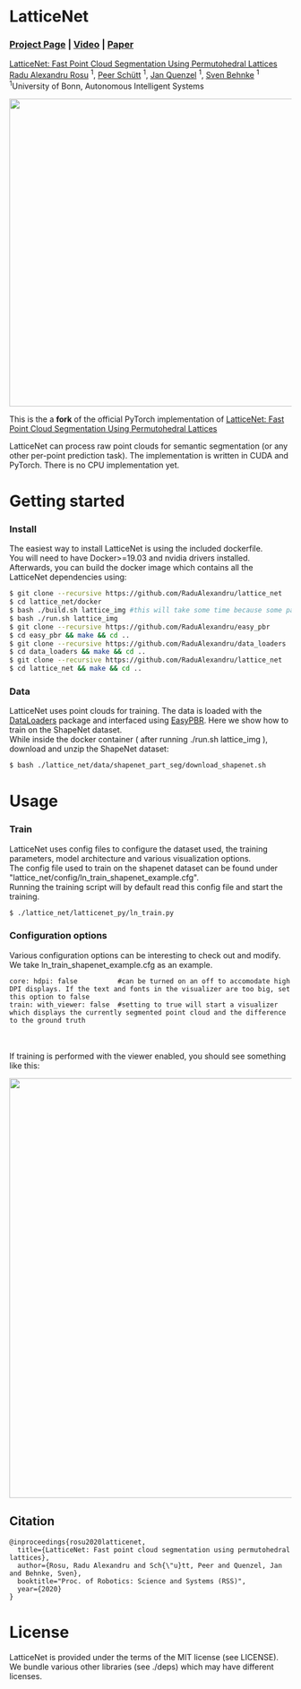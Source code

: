 # LatticeNet 

### [Project Page](https://www.ais.uni-bonn.de/videos/RSS_2020_Rosu/) | [Video](https://www.youtube.com/watch?v=503Z5Vw9a90) | [Paper](https://www.ais.uni-bonn.de/videos/RSS_2020_Rosu/RSS_2020_Rosu.pdf)

[LatticeNet: Fast Point Cloud Segmentation Using Permutohedral Lattices](https://www.ais.uni-bonn.de/videos/RSS_2020_Rosu/)  
 [Radu Alexandru Rosu](https://www.ais.uni-bonn.de/%7Erosu/) <sup>1</sup>,
 [Peer Sch&uuml;tt]() <sup>1</sup>,
 [Jan Quenzel](https://www.ais.uni-bonn.de/%7Ejquenzel/) <sup>1</sup>,
 [Sven Behnke](https://www.ais.uni-bonn.de/behnke/) <sup>1</sup>
 <br>
 <sup>1</sup>University of Bonn, Autonomous Intelligent Systems
   

<p align="middle">
  <img src="imgs/teaser.png" width="550" />
</p>

This is the a **fork** of the official PyTorch implementation of [LatticeNet: Fast Point Cloud Segmentation Using Permutohedral Lattices](http://www.ais.uni-bonn.de/videos/RSS_2020_Rosu/) 

LatticeNet can process raw point clouds for semantic segmentation (or any other per-point prediction task). The implementation is written in CUDA and PyTorch. There is no CPU implementation yet.

# Getting started 

### Install

The easiest way to install LatticeNet is using the included dockerfile. <br/>
You will need to have Docker>=19.03 and nvidia drivers installed. <br/>
Afterwards, you can build the docker image which contains all the LatticeNet dependencies using: 

```sh
$ git clone --recursive https://github.com/RaduAlexandru/lattice_net
$ cd lattice_net/docker
$ bash ./build.sh lattice_img #this will take some time because some packages need to be build from source
$ bash ./run.sh lattice_img 
$ git clone --recursive https://github.com/RaduAlexandru/easy_pbr
$ cd easy_pbr && make && cd ..
$ git clone --recursive https://github.com/RaduAlexandru/data_loaders  
$ cd data_loaders && make && cd ..
$ git clone --recursive https://github.com/RaduAlexandru/lattice_net
$ cd lattice_net && make && cd ..
```

### Data 

LatticeNet uses point clouds for training. The data is loaded with the [DataLoaders] package and interfaced using [EasyPBR]. Here we show how to train on the ShapeNet dataset.<br/>
While inside the docker container ( after running ./run.sh lattice_img ), download and unzip the ShapeNet dataset: 

```sh
$ bash ./lattice_net/data/shapenet_part_seg/download_shapenet.sh
```

# Usage

### Train 

LatticeNet uses config files to configure the dataset used, the training parameters, model architecture and various visualization options.<br/>
The config file used to train on the shapenet dataset can be found under "lattice_net/config/ln_train_shapenet_example.cfg".<br/>
Running the training script will by default read this config file and start the training.

```sh
$ ./lattice_net/latticenet_py/ln_train.py
```

### Configuration options 

Various configuration options can be interesting to check out and modify. We take ln_train_shapenet_example.cfg as an example. 

```
core: hdpi: false          #can be turned on an off to accomodate high DPI displays. If the text and fonts in the visualizer are too big, set this option to false
train: with_viewer: false  #setting to true will start a visualizer which displays the currently segmented point cloud and the difference to the ground truth
``` 
<br/><br/>
If training is performed with the viewer enabled, you should see something like this:
<br/>
<p align="middle">
  <!-- <img src="imgs/anatomy_crop_2.png" width="250" /> -->
  <img src="imgs/viewer_2.png" width="750"/>
  <!-- <figcaption> Your text </figcaption> -->
  <!-- <img src="imgs/buburuza_crop_2.png" width="250" />  -->
  <!-- <img src="imgs/lucy_pc_crop.png" width="210" />  -->
  <!-- <img src="imgs/viewer.png" width="700" />  -->
  <!-- <figcaption> Your text </figcaption> -->
  <!-- <img src="imgs/house_crop_2.png" width="250" /> -->
  <!-- <img src="imgs/shader_ball_crop.png" width="250" /> -->
</p>


## Citation

```
@inproceedings{rosu2020latticenet,
  title={LatticeNet: Fast point cloud segmentation using permutohedral lattices},
  author={Rosu, Radu Alexandru and Sch{\"u}tt, Peer and Quenzel, Jan and Behnke, Sven},
  booktitle="Proc. of Robotics: Science and Systems (RSS)",
  year={2020}
}

```



<!-- ### Dependencies 
```sh
$ sudo python3 -m pip install  --verbose --no-cache-dir  torch-scatter==1.4.0 
```
You will also need to install both [EasyPBR] and [DataLoaders] with the intructions on the respective pages.


### Build and install: 
```sh
$ git clone --recursive https://git.ais.uni-bonn.de/rosu/lattice_net.git
$ cd lattice_net
$ make
```

### Training 
For training start the script: 
```sh
$ latticenet_py/lnn_train.py 
``` -->

   [EasyPBR]: <https://github.com/RaduAlexandru/easy_pbr>
   [DataLoaders]: <https://github.com/RaduAlexandru/data_loaders>










# License
LatticeNet is provided under the terms of the MIT license (see LICENSE). We bundle various other libraries (see ./deps) which may have different licenses.
